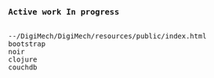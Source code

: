 <pre>
<h3>Active work In progress</h3>
--/DigiMech/DigiMech/resources/public/index.html
bootstrap
noir
clojure
couchdb
</pre>